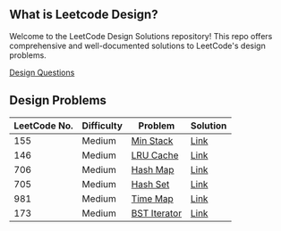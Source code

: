 ## What is Leetcode Design?

Welcome to the LeetCode Design Solutions repository! This repo offers comprehensive and well-documented solutions to LeetCode's design problems.

[Design Questions](https://leetcode.com/tag/design/)

## Design Problems

| LeetCode No. | Difficulty | Problem                                                                  | Solution                                                                         |
|--------------|------------|--------------------------------------------------------------------------|----------------------------------------------------------------------------------|
| 155          | Medium     | [Min Stack](https://leetcode.com/problems/min-stack/description/)        | [Link](https://github.com/GuptaRoshan/design/blob/main/src/LD/MinStack.java)     |
| 146          | Medium     | [LRU Cache](https://leetcode.com/problems/lru-cache/)                    | [Link](https://github.com/GuptaRoshan/design/blob/main/src/LD/LRUCache.java)     |
| 706          | Medium     | [Hash Map](https://leetcode.com/problems/design-hashmap/description/)    | [Link](https://github.com/GuptaRoshan/design/blob/main/src/LD/HashMap.java)      |
| 705          | Medium     | [Hash Set](https://leetcode.com/problems/design-hashset/description/)    | [Link](https://github.com/GuptaRoshan/design/blob/main/src/LD/HashSet.java)      |
| 981          | Medium     | [Time Map](https://leetcode.com/problems/time-based-key-value-store/description/)  | [Link](https://github.com/GuptaRoshan/design/blob/main/src/LD/TimeMap.java) |
| 173          | Medium     | [BST Iterator](https://leetcode.com/problems/binary-search-tree-iterator/description/)  | [Link](https://github.com/GuptaRoshan/design/blob/main/src/LD/BSTInorderIterator.java) |


